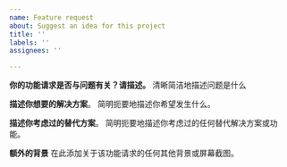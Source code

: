 ```yaml
---
name: Feature request
about: Suggest an idea for this project
title: ''
labels: ''
assignees: ''

---
```


**你的功能请求是否与问题有关？请描述。**
清晰简洁地描述问题是什么

**描述你想要的解决方案**。
简明扼要地描述你希望发生什么。

**描述你考虑过的替代方案**。
简明扼要地描述你考虑过的任何替代解决方案或功能。

**额外的背景**
在此添加关于该功能请求的任何其他背景或屏幕截图。
